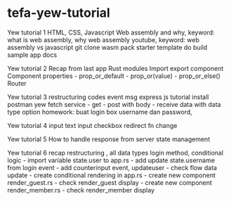 # tefa-yew-tutorial



Yew tutorial 1
HTML, CSS, Javascript
Web assembly and why, keyword: what is web assembly, why web assembly
youtube, keyword: web assembly vs javascript
git clone wasm pack starter template
do build sample app docs




Yew tutorial 2
Recap from last app
Rust modules
Import export component
Component properties
﻿- prop_or_default
﻿- prop_or(value)
﻿- prop_or_else()
Router





Yew tutorial 3
restructuring codes
event msg
express js tutorial
install postman
yew fetch service
﻿- get
﻿- post with body
﻿- receive data with data type option
homework: buat login box username dan password, 



Yew tutorial 4
input text
input checkbox
redirect
fn change




Yew tutorial 5
How to handle response from server
state management


Yew tutorial 6
recap
restructuring , all data types
login method, conditional logic
﻿- import variable state.user to app.rs
﻿- add update state.username from login event
﻿- add counterinput event, updateuser
﻿- check flow data update
﻿- create conditional rendering in app.rs
﻿- create new component render_guest.rs
﻿- check render_guest display
﻿- create new component render_member.rs
﻿- check render_member display

